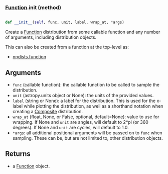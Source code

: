 ### [Function](Function.md).__init__ (method)


```py

def __init__(self, func, unit, label, wrap_at, *args)

```



Create a [Function](Function.md) distribution from some callable function and
any number of arguments, including distribution objects.

This can also be created from a function at the top-level as:

* [npdists.function](npdists.function.md)

Arguments
----------
* `func` (callable function): the callable function to be called to
    sample the distribution.
* `unit` (astropy.units object or None): the units of the provided values.
* `label` (string or None): a label for the distribution.  This is used
    for the x-label while plotting the distribution, as well as a shorthand
    notation when creating a [Composite](Composite.md) distribution.
* `wrap_at` (float, None, or False, optional, default=None): value to
    use for wrapping.  If None and `unit` are angles, will default to
    2*pi (or 360 degrees).  If None and `unit` are cycles, will default
    to 1.0.
* `*args`: all additional positional arguments will be passed on to
    `func` when sampling.  These can be, but are not limited to,
    other distribution objects.

Returns
---------
* a [Function](Function.md) object.

